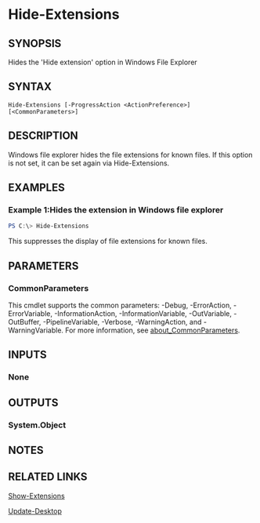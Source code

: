 ﻿---
external help file: EulandaConnect-help.xml
Module Name: EulandaConnect
online version: https://github.com/Eulanda/EulandaConnect/blob/master/docs/Hide-Extensions.md
schema: 2.0.0
lastMod: 2024-03-19T06:27:25
---

# Hide-Extensions

## SYNOPSIS
Hides the 'Hide extension' option in Windows File Explorer

## SYNTAX

```
Hide-Extensions [-ProgressAction <ActionPreference>] [<CommonParameters>]
```

## DESCRIPTION
Windows file explorer hides the file extensions for known files. If this option is not set, it can be set again via Hide-Extensions.

## EXAMPLES

### Example 1:Hides the extension in Windows file explorer
```powershell
PS C:\> Hide-Extensions
```

This suppresses the display of file extensions for known files.

## PARAMETERS


### CommonParameters
This cmdlet supports the common parameters: -Debug, -ErrorAction, -ErrorVariable, -InformationAction, -InformationVariable, -OutVariable, -OutBuffer, -PipelineVariable, -Verbose, -WarningAction, and -WarningVariable. For more information, see [about_CommonParameters](http://go.microsoft.com/fwlink/?LinkID=113216).

## INPUTS

### None

## OUTPUTS

### System.Object
## NOTES

## RELATED LINKS

[Show-Extensions](./functions/Show-Extensions.md)

[Update-Desktop](./functions/Update-Desktop.md)






